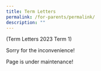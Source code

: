```yaml
---
title: Term Letters
permalink: /for-parents/permalink/
description: ""
---
```




(Term Letters 2023 Term 1)

Sorry for the inconvenience! 

Page is under maintenance!